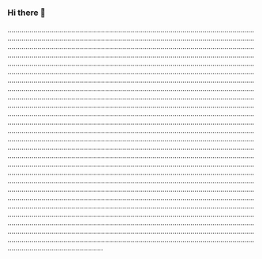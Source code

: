 ### Hi there 👋

........................................................................................................................................................................................................................................................................................................................................................................................................................................................................................................................................................................................................................................................................................................................................................................................................................................................................................................................................................................................................................................................................................................................................................................................................................................................................................................................................................................................................................................................................................................................................................................................................................................................................................................................................................................................................................................................................................................................................................................................................................................................................................................................................................................................................................................................................................................................................................................................................................................................................................................................................................................................................................................................................................................................................................................................................................................................................................................................................................................................................................................................................................................................................................................................................................................................................................................................................................................................................